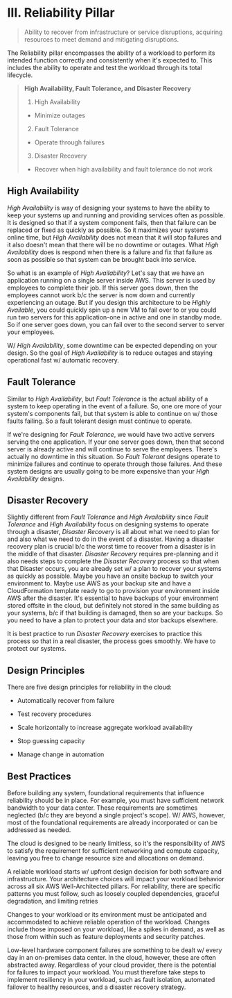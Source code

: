 # III. Reliability Pillar

> Ability to recover from infrastructure or service disruptions, acquiring resources to meet demand and mitigating disruptions.

The Reliability pillar encompasses the ability of a workload to perform its intended function correctly and consistently when it's expected to. This includes the ability to operate and test the workload through its total lifecycle.

> **High Availability, Fault Tolerance, and Disaster Recovery**
>
> 1. High Availability
>
>   * Minimize outages
>
> 2. Fault Tolerance
>
>   * Operate through failures
>
> 3. Disaster Recovery
>
>   * Recover when high availability and fault tolerance do not work

## High Availability

*High Availability* is way of designing your systems to have the ability to keep your systems up and running and providing services often as possible. It is designed so that if a system component fails, then that failure can be replaced or fixed as quickly as possible. So it maximizes your systems online time, but *High Availability* does not mean that it will stop failures and it also doesn't mean that there will be no downtime or outages. What *High Availability* does is respond when there is a failure and fix that failure as soon as possible so that system can be brought back into service.

So what is an example of *High Availability*? Let's say that we have an application running on a single server inside AWS. This server is used by employees to complete their job. If this server goes down, then the employees cannot work b/c the server is now down and currently experiencing an outage. But if you design this architecture to be *Highly Available*, you could quickly spin up a new VM to fail over to or you could run two servers for this application-one in active and one in standby mode. So if one server goes down, you can fail over to the second server to server your employees.

W/ *High Availability*, some downtime can be expected depending on your design. So the goal of *High Availability* is to reduce outages and staying operational fast w/ automatic recovery.

## Fault Tolerance

Similar to *High Availability*, but *Fault Tolerance* is the actual ability of a system to keep operating in the event of a failure. So, one ore more of your system's components fail, but that system is able to continue on w/ those faults failing. So a fault tolerant design must continue to operate.

If we're designing for *Fault Tolerance*, we would have two active servers serving the one application. If your one server goes down, then that second server is already active and will continue to serve the employees. There's actually no downtime in this situation. So *Fault Tolerant* designs operate to minimize failures and continue to operate through those failures. And these system designs are usually going to be more expensive than your *High Availability* designs.

## Disaster Recovery

Slightly different from *Fault Tolerance* and *High Availability* since *Fault Tolerance* and *High Availability* focus on designing systems to operate through a disaster, *Disaster Recovery* is all about what we need to plan for and also what we need to do in the event of a disaster. Having a disaster recovery plan is crucial b/c the worst time to recover from a disaster is in the middle of that disaster. *Disaster Recovery* requires pre-planning and it also needs steps to complete the *Disaster Recovery* process so that when that Disaster occurs, you are already set w/ a plan to recover your systems as quickly as possible. Maybe you have an onsite backup to switch your environment to. Maybe use AWS as your backup site and have a CloudFormation template ready to go to provision your environment inside AWS after the disaster. It's essential to have backups of your environment stored offsite in the cloud, but definitely not stored in the same building as your systems, b/c if that building is damaged, then so are your backups. So you need to have a plan to protect your data and stor backups elsewhere.

It is best practice to run *Disaster Recovery* exercises to practice this process so that in a real disaster, the process goes smoothly. We have to protect our systems.

## Design Principles

There are five design principles for reliability in the cloud:

* Automatically recover from failure

* Test recovery procedures

* Scale horizontally to increase aggregate workload availability

* Stop guessing capacity

* Manage change in automation

## Best Practices

Before building any system, foundational requirements that influence reliability should be in place. For example, you must have sufficient network bandwidth to your data center. These requirements are sometimes neglected (b/c they are beyond a single project's scope). W/ AWS, however, most of the foundational requirements are already incorporated or can be addressed as needed.

The cloud is designed to be nearly limitless, so it's the responsibility of AWS to satisfy the requirement for sufficient networking and compute capacity, leaving you free to change resource size and allocations on demand.

A reliable workload starts w/ upfront design decision for both software and infrastructure. Your architecture choices will impact your workload behavior across all six AWS Well-Architected pillars. For reliability, there are specific patterns you must follow, such as loosely coupled dependencies, graceful degradation, and limiting retries

Changes to your workload or its environment must be anticipated and accommodated to achieve reliable operation of the workload. Changes include those imposed on your workload, like a spikes in demand, as well as those from within such as feature deployments and security patches.

Low-level hardware component failures are something to be dealt w/ every day in an on-premises data center. In the cloud, however, these are often abstracted away. Regardless of your cloud provider, there is the potential for failures to impact your workload. You must therefore take steps to implement resiliency in your workload, such as fault isolation, automated failover to healthy resources, and a disaster recovery strategy.
